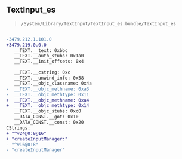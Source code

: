 ## TextInput_es

> `/System/Library/TextInput/TextInput_es.bundle/TextInput_es`

```diff

-3479.212.1.101.0
+3479.219.0.0.0
   __TEXT.__text: 0xbbc
   __TEXT.__auth_stubs: 0x1a0
   __TEXT.__init_offsets: 0x4

   __TEXT.__cstring: 0xc
   __TEXT.__unwind_info: 0x58
   __TEXT.__objc_classname: 0x4a
-  __TEXT.__objc_methname: 0xa3
-  __TEXT.__objc_methtype: 0x11
+  __TEXT.__objc_methname: 0xa4
+  __TEXT.__objc_methtype: 0x14
   __TEXT.__objc_stubs: 0xc0
   __DATA_CONST.__got: 0x10
   __DATA_CONST.__const: 0x20
CStrings:
+ "^v24@0:8@16"
+ "createInputManager:"
- "^v16@0:8"
- "createInputManager"

```

